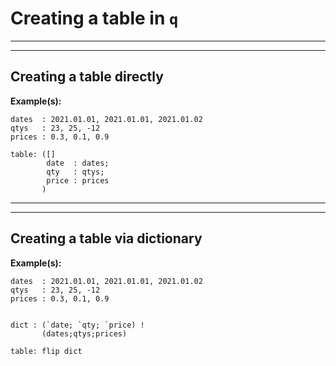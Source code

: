 # Creating a table in `q`


-------------------------------------------------------------------------------------------------------------------------
-------------------------------------------------------------------------------------------------------------------------


## Creating a table directly


**Example(s):**


~~~~
dates  : 2021.01.01, 2021.01.01, 2021.01.02
qtys   : 23, 25, -12
prices : 0.3, 0.1, 0.9

table: ([]
        date  : dates;
        qty   : qtys;
        price : prices 
       )
~~~~

-------------------------------------------------------------------------------------------------------------------------
-------------------------------------------------------------------------------------------------------------------------

## Creating a table via dictionary

**Example(s):**

~~~~
dates  : 2021.01.01, 2021.01.01, 2021.01.02
qtys   : 23, 25, -12
prices : 0.3, 0.1, 0.9


dict : (`date; `qty; `price) !
       (dates;qtys;prices)

table: flip dict
~~~~
